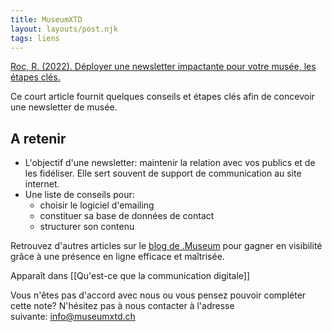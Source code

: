 ```yaml
---
title: MuseumXTD
layout: layouts/post.njk
tags: liens
---
```

[Roc, R. (2022). Déployer une newsletter impactante pour votre musée, les étapes clés.](https://welcome.museum/fr/deployer-une-newsletter-impactante-pour-votre-musee-les-etapes-cles/) 

Ce court article fournit quelques conseils et étapes clés afin de concevoir une newsletter de musée.

## A retenir
- L'objectif d'une newsletter: maintenir la relation avec vos publics et de les fidéliser. Elle sert souvent de support de communication au site internet. 
- Une liste de conseils pour:
	- choisir le logiciel d'emailing
	- constituer sa base de données de contact
	- structurer son contenu

Retrouvez d'autres articles sur le [blog de .Museum](https://welcome.museum/fr/actualites/) pour gagner en visibilité grâce à une présence en ligne efficace et maîtrisée.


Apparaît dans [[Qu'est-ce que la communication digitale]]

Vous n'êtes pas d'accord avec nous ou vous pensez pouvoir compléter cette note? N'hésitez pas à nous contacter à l'adresse suivante: [info@museumxtd.ch](mailto:info@museumxtd.ch)